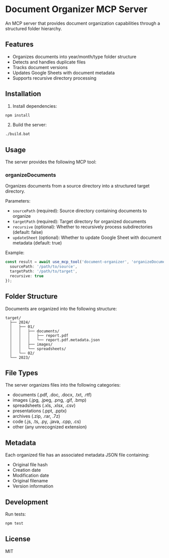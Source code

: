 # Document Organizer MCP Server

An MCP server that provides document organization capabilities through a structured folder hierarchy.

## Features

- Organizes documents into year/month/type folder structure
- Detects and handles duplicate files
- Tracks document versions
- Updates Google Sheets with document metadata
- Supports recursive directory processing

## Installation

1. Install dependencies:
```bash
npm install
```

2. Build the server:
```bash
./build.bat
```

## Usage

The server provides the following MCP tool:

### organizeDocuments

Organizes documents from a source directory into a structured target directory.

Parameters:
- `sourcePath` (required): Source directory containing documents to organize
- `targetPath` (required): Target directory for organized documents
- `recursive` (optional): Whether to recursively process subdirectories (default: false)
- `updateSheet` (optional): Whether to update Google Sheet with document metadata (default: true)

Example:
```typescript
const result = await use_mcp_tool('document-organizer', 'organizeDocuments', {
  sourcePath: '/path/to/source',
  targetPath: '/path/to/target',
  recursive: true
});
```

## Folder Structure

Documents are organized into the following structure:
```
target/
  ├── 2024/
  │   ├── 01/
  │   │   ├── documents/
  │   │   │   ├── report.pdf
  │   │   │   └── report.pdf.metadata.json
  │   │   ├── images/
  │   │   └── spreadsheets/
  │   └── 02/
  └── 2023/
```

## File Types

The server organizes files into the following categories:
- documents (.pdf, .doc, .docx, .txt, .rtf)
- images (.jpg, .jpeg, .png, .gif, .bmp)
- spreadsheets (.xls, .xlsx, .csv)
- presentations (.ppt, .pptx)
- archives (.zip, .rar, .7z)
- code (.js, .ts, .py, .java, .cpp, .cs)
- other (any unrecognized extension)

## Metadata

Each organized file has an associated metadata JSON file containing:
- Original file hash
- Creation date
- Modification date
- Original filename
- Version information

## Development

Run tests:
```bash
npm test
```

## License

MIT
